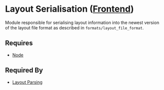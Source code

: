 # Layout Serialisation ([Frontend](../../frontend.md))

Module responsible for serialising layout information into the newest version of the layout file format as described in `formats/layout_file_format`.

## Requires

- [Node](../renderables/nodes/node.md)

## Required By

- [Layout Parsing](./parsing.md)
